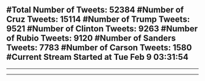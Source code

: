 #Total Number of Tweets: 52384 
#Number of Cruz Tweets: 15114
#Number of Trump Tweets: 9521
#Number of Clinton Tweets: 9263
#Number of Rubio Tweets: 9120
#Number of Sanders Tweets: 7783
#Number of Carson Tweets: 1580
#Current Stream Started at Tue Feb  9 03:31:54
---
---
---
